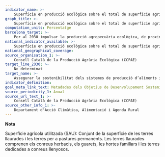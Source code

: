 ```yaml
---
indicator_name: >-
    Superfície en producció ecològica sobre el total de superfície agrícola útil (SAU)
graph_title: >-
    Superfície en producció ecològica sobre el total de superfície agrícola útil (SAU)
computation_units: Percentatge
barcelona_target: >-
    Per al 2030 impulsar la producció agropecuària ecològica, de proximitat i resilient, a través de la xarxa comercial minorista i majorista, i promoure l’adopció de la Dieta de salut planetària
national_indicator_available: >-
    Superfície en producció ecològica sobre el total de superfície agrícola útil (SAU)
national_geographical_coverage: 
source_organisation_1: >-
    Consell Català de la Producció Agrària Ecològica (CCPAE)
target_line_2030: >-
    No determinat
target_name: >-
    Assegurar la sostenibilitat dels sistemes de producció d’aliments i aplicar pràctiques agrícoles resilients que augmentin la productivitat i la producció, contribueixin al manteniment dels ecosistemes, enforteixin la capacitat d’adaptació al canvi climàtic, fenòmens meteorològics extrems, sequeres, inundacions i altres desastres, i millorin progressivament la qualitat del sòl i la terra
indicator_definition:
goal_meta_link_text: Metadades dels Objetius de Desenvolupament Sostenible de les Nacions Unides (pdf 894kB)
source_periodicity_1: Anual
source_url_text_1: >-
    Consell Català de la Producció Agrària Ecològica (CCPAE)
source_other_info_1: >-
    Departament d'Acció Climàtica, Alimentació i Agenda Rural
---
```

**Nota**

Superfície agrícola utilitzada (SAU): Conjunt de la superfície de les terres llaurades i les terres per a pastures permanents. Les terres llaurades comprenen els conreus herbacis, els guarets, les hortes familiars i les terres dedicades a conreus llenyosos.
